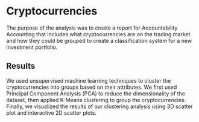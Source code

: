 # Cryptocurrencies
The purpose of the analysis was to create a report for Accountability Accounting that includes what cryptocurrencies are on the trading market and how they could be grouped to create a classification system for a new investment portfolio.
## Results
We used unsupervised machine learning techniques to cluster the cryptocurrencies into groups based on their attributes. We first used Principal Component Analysis (PCA) to reduce the dimensionality of the dataset, then applied K-Means clustering to group the cryptocurrencies.
Finally, we visualized the results of our clustering analysis using 3D scatter plot and interactive 2D scatter plots. 

